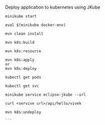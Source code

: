 
Deploy application to kubernetes using JKube

````
minikube start

eval $(minikube docker-env)

mvn clean install

mvn k8s:build

mvn k8s:resource

mvn k8s:apply 
or 
mvn k8s:deploy

kubectl get pods

kubectl get svc

minikube service eclipse-jkube --url

curl <servive url>/api/hello/vivek

mvn k8s:undeploy

```

